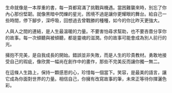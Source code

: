 生命就像是一本厚重的書，每一頁都寫滿了挑戰與機遇。當困難襲來時，別忘了你內心那份堅韌。就像黑暗中閃爍的星光，困境不過是讓你更耀眼的舞台。給自己一些時間，停下腳步，深呼吸，回想過去曾戰勝的種種，如今的你比昨天更強大。

人與人之間的連結，是人生最溫暖的力量。不要害怕尋求幫助，也不要吝嗇分享你的故事。每一次傾聽與被傾聽，都是靈魂的滋潤。你的故事可能會成為別人前行的光。

擁抱不完美，是自我成長的開始。錯誤並非失敗，而是人生的珍貴教材。勇敢地接受自己的瑕疵，像欣賞一幅尚在創作中的畫作，那些不完美反而讓你獨一無二。

在這條人生路上，保持一顆感恩的心，珍惜每一個當下。笑容，是最美的語言，讓它成為你面對世界的力量。相信自己，你擁有改寫故事的筆，未來正等待你揮灑色彩。